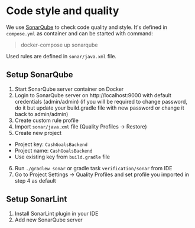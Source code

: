 # Code style and quality

We use [SonarQube](https://www.sonarqube.org/) to check code quality and style.
It's defined in `compose.yml` as container and can be started with command: 
> docker-compose up sonarqube

Used rules are defined in `sonar/java.xml` file.

## Setup SonarQube

1. Start SonarQube server container on Docker
2. Login to SonarQube server on http://localhost:9000 with default credentials (admin/admin)
   (if you will be required to change password, do it but update your build.gradle file with new password
   or change it back to admin/admin)
3. Create custom rule profile
4. Import `sonar/java.xml` file (Quality Profiles -> Restore)
5. Create new project
  - Project key: `CashGoalsBackend`
  - Project name: `CashGoalsBackend`
  - Use existing key from `build.gradle` file
6. Run `./gradlew sonar` or gradle task `verification/sonar` from IDE
7. Go to Project Settings -> Quality Profiles and set profile you imported in step 4 as default

## Setup SonarLint

1. Install SonarLint plugin in your IDE
2. Add new SonarQube server